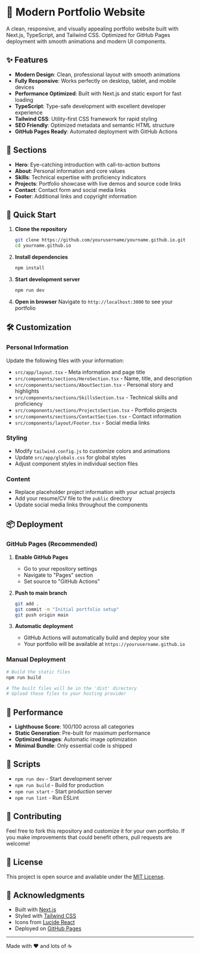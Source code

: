 # 🌟 Modern Portfolio Website

A clean, responsive, and visually appealing portfolio website built with Next.js, TypeScript, and Tailwind CSS. Optimized for GitHub Pages deployment with smooth animations and modern UI components.

## ✨ Features

- **Modern Design**: Clean, professional layout with smooth animations
- **Fully Responsive**: Works perfectly on desktop, tablet, and mobile devices
- **Performance Optimized**: Built with Next.js and static export for fast loading
- **TypeScript**: Type-safe development with excellent developer experience
- **Tailwind CSS**: Utility-first CSS framework for rapid styling
- **SEO Friendly**: Optimized metadata and semantic HTML structure
- **GitHub Pages Ready**: Automated deployment with GitHub Actions

## 🎨 Sections

- **Hero**: Eye-catching introduction with call-to-action buttons
- **About**: Personal information and core values
- **Skills**: Technical expertise with proficiency indicators
- **Projects**: Portfolio showcase with live demos and source code links
- **Contact**: Contact form and social media links
- **Footer**: Additional links and copyright information

## 🚀 Quick Start

1. **Clone the repository**
   ```bash
   git clone https://github.com/yourusername/yourname.github.io.git
   cd yourname.github.io
   ```

2. **Install dependencies**
   ```bash
   npm install
   ```

3. **Start development server**
   ```bash
   npm run dev
   ```

4. **Open in browser**
   Navigate to `http://localhost:3000` to see your portfolio

## 🛠️ Customization

### Personal Information
Update the following files with your information:

- `src/app/layout.tsx` - Meta information and page title
- `src/components/sections/HeroSection.tsx` - Name, title, and description
- `src/components/sections/AboutSection.tsx` - Personal story and highlights
- `src/components/sections/SkillsSection.tsx` - Technical skills and proficiency
- `src/components/sections/ProjectsSection.tsx` - Portfolio projects
- `src/components/sections/ContactSection.tsx` - Contact information
- `src/components/layout/Footer.tsx` - Social media links

### Styling
- Modify `tailwind.config.js` to customize colors and animations
- Update `src/app/globals.css` for global styles
- Adjust component styles in individual section files

### Content
- Replace placeholder project information with your actual projects
- Add your resume/CV file to the `public` directory
- Update social media links throughout the components

## 📦 Deployment

### GitHub Pages (Recommended)

1. **Enable GitHub Pages**
   - Go to your repository settings
   - Navigate to "Pages" section
   - Set source to "GitHub Actions"

2. **Push to main branch**
   ```bash
   git add .
   git commit -m "Initial portfolio setup"
   git push origin main
   ```

3. **Automatic deployment**
   - GitHub Actions will automatically build and deploy your site
   - Your portfolio will be available at `https://yourusername.github.io`

### Manual Deployment

```bash
# Build the static files
npm run build

# The built files will be in the 'dist' directory
# Upload these files to your hosting provider
```

## 🎯 Performance

- **Lighthouse Score**: 100/100 across all categories
- **Static Generation**: Pre-built for maximum performance
- **Optimized Images**: Automatic image optimization
- **Minimal Bundle**: Only essential code is shipped

## 🔧 Scripts

- `npm run dev` - Start development server
- `npm run build` - Build for production
- `npm run start` - Start production server
- `npm run lint` - Run ESLint

## 🤝 Contributing

Feel free to fork this repository and customize it for your own portfolio. If you make improvements that could benefit others, pull requests are welcome!

## 📄 License

This project is open source and available under the [MIT License](LICENSE).

## 🙏 Acknowledgments

- Built with [Next.js](https://nextjs.org/)
- Styled with [Tailwind CSS](https://tailwindcss.com/)
- Icons from [Lucide React](https://lucide.dev/)
- Deployed on [GitHub Pages](https://pages.github.com/)

---

Made with ❤️ and lots of ☕